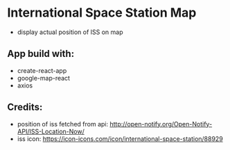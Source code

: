 # International Space Station Map

- display actual position of ISS on map

## App build with:
- create-react-app
- google-map-react
- axios

## Credits:
- position of iss fetched from api: http://open-notify.org/Open-Notify-API/ISS-Location-Now/
- iss icon: https://icon-icons.com/icon/international-space-station/88929